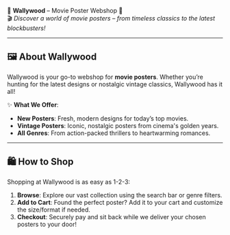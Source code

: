 🌟 **Wallywood** – Movie Poster Webshop 🌟  
🎬 *Discover a world of movie posters – from timeless classics to the latest blockbusters!*  

---

## 🖼️ About Wallywood  
Wallywood is your go-to webshop for **movie posters**. Whether you’re hunting for the latest designs or nostalgic vintage classics, Wallywood has it all!  

✨ **What We Offer**:  
- **New Posters**: Fresh, modern designs for today’s top movies.  
- **Vintage Posters**: Iconic, nostalgic posters from cinema's golden years.  
- **All Genres**: From action-packed thrillers to heartwarming romances.

---

## 🛍️ How to Shop  
Shopping at Wallywood is as easy as 1-2-3:  

1. **Browse**: Explore our vast collection using the search bar or genre filters.  
2. **Add to Cart**: Found the perfect poster? Add it to your cart and customize the size/format if needed.  
3. **Checkout**: Securely pay and sit back while we deliver your chosen posters to your door!
